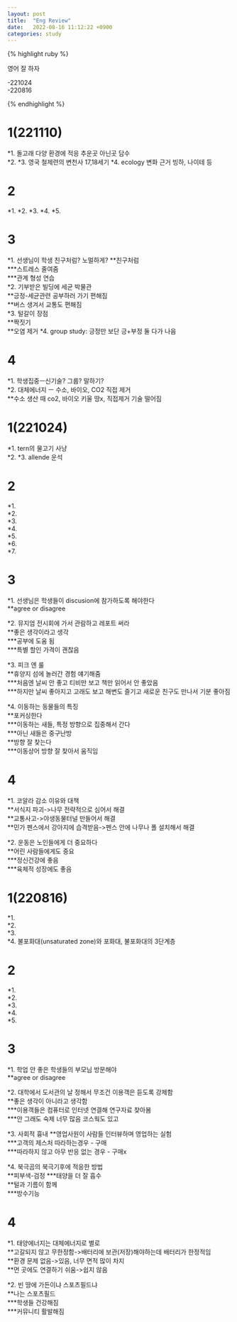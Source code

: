 ```yaml
---
layout: post
title:  "Eng Review"
date:   2022-08-16 11:12:22 +0900
categories: study
---
```





{% highlight ruby %}


영어 잘 하자  

-221024  
-220816  


{% endhighlight %}



# 1(221110)  
*1. 돌고래 다양 환경에 적응 추운곳 아닌곳 담수  
*2. 
*3. 영국 철제련의 변천사 17,18세기
*4. ecology 변화 근거 빙하, 나이테 등


# 2  
*1. 
*2. 
*3. 
*4. 
*5. 


# 3  
*1. 선생님이 학생 친구처럼? 노멀하게?
**친구처럼  
***스트레스 줄여줌  
***관계 형성 연습  
*2. 기부받은 빌딩에 세균 박물관  
**긍정-세균관련 공부하러 가기 편해짐  
**버스 생겨서 교통도 편해짐  
*3. 털갈이 장점  
**짝짓기  
**오염 제거
*4. group study: 긍정만 보단 긍+부정 둘 다가 나음  


# 4  
*1. 학생집중ㅡ신기술? 그룹? 말하기?  
*2. 대체에너지 ㅡ 수소, 바이오, CO2 직접 제거  
**수소 생산 때 co2, 바이오 키울 땅x, 직접제거 기술 떨어짐  





# 1(221024)  
*1. tern의 물고기 사냥  
*2. 
*3. allende 운석  


# 2  
*1.  
*2.  
*3.  
*4.  
*5.  
*6.  
*7.  


# 3   
*1. 선생님은 학생들이 discusion에 참가하도록 해야한다  
**agree or disagree  


*2. 뮤지엄 전시회에 가서 관람하고 레포트 써라  
**좋은 생각이라고 생각  
***공부에 도움 됨  
***특별 할인 가격이 괜찮음  


*3. 피크 엔 룰  
**휴양지 섬에 놀러간 경험 얘기해줌  
***처음엔 날씨 안 좋고 티비만 보고 책만 읽어서 안 좋았음  
***하지만 날씨 좋아지고 고래도 보고 해변도 즐기고 새로운 친구도 만나서 기분 좋아짐  


*4. 이동하는 동물들의 특징  
**포커싱한다  
***이동하는 새들, 특정 방향으로 집중해서 간다  
***아닌 새들은 중구난방  
**방향 잘 찾는다  
***이동상어 방향 잘 찾아서 움직임  


# 4  
*1. 코알라 감소 이유와 대책  
**서식지 파괴->나무 전략적으로 심어서 해결    
**교통사고->야생동물터널 만들어서 해결    
**민가 펜스에서 강아지에 습격받음->펜스 안에 나무나 폴 설치해서 해결    


*2. 운동은 노인들에게 더 중요하다  
**어린 사람들에게도 중요  
***정신건강에 좋음  
***육체적 성장에도 좋음  

# 1(220816)
*1.  
*2.  
*3.  
*4. 불포화대(unsaturated zone)와 포화대, 불포화대의 3단계층  


# 2
*1.  
*2.  
*3.  
*4.  
*5.  



# 3
*1. 학업 안 좋은 학생들의 부모님 방문해야  
**agree or disagree  


*2. 대학에서 도서관의 날 정해서 무조건 이용객은 듣도록 강제함  
**좋은 생각이 아니라고 생각함  
***이용객들은 컴퓨터로 인터넷 연결해 연구자료 찾아봄  
***안 그래도 숙제 너무 많음 코스웍도 있고  



*3. 사회적 흉내
**영업사원이 사람들 인터뷰하며 영업하는 실험    
***고객의 제스처 따라하는경우 - 구매  
***따라하지 않고 아무 반응 없는 경우 - 구매x  


*4. 북극곰의 북극기후에 적응한 방법  
**피부색-검정 
***태양을 더 잘 흡수  
**털과 기름이 함께    
***방수기능  





# 4
*1. 태양에너지는 대체에너지로 별로  
**고갈되지 않고 무한정함->배터리에 보관(저장)해야하는데 배터리가 한정적임  
**환경 문제 없음->있음, 너무 면적 많이 차지  
**먼 곳에도 연결하기 쉬움->쉽지 않음  


*2. 빈 땅에 가든이냐 스포츠필드냐  
**나는 스포츠필드  
***학생들 건강해짐  
***커뮤니티 활발해짐  